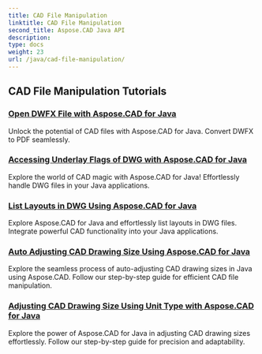 ```yaml
---
title: CAD File Manipulation
linktitle: CAD File Manipulation
second_title: Aspose.CAD Java API
description: 
type: docs
weight: 23
url: /java/cad-file-manipulation/
---
```


## CAD File Manipulation Tutorials
### [Open DWFX File with Aspose.CAD for Java](./open-dwfx-file/)
Unlock the potential of CAD files with Aspose.CAD for Java. Convert DWFX to PDF seamlessly.
### [Accessing Underlay Flags of DWG with Aspose.CAD for Java](./accessing-underlay-flags-of-dwg/)
Explore the world of CAD magic with Aspose.CAD for Java! Effortlessly handle DWG files in your Java applications.
### [List Layouts in DWG Using Aspose.CAD for Java](./list-layouts-in-dwg/)
Explore Aspose.CAD for Java and effortlessly list layouts in DWG files. Integrate powerful CAD functionality into your Java applications.
### [Auto Adjusting CAD Drawing Size Using Aspose.CAD for Java](./auto-adjusting-cad-drawing-size/)
Explore the seamless process of auto-adjusting CAD drawing sizes in Java using Aspose.CAD. Follow our step-by-step guide for efficient CAD file manipulation.
### [Adjusting CAD Drawing Size Using Unit Type with Aspose.CAD for Java](./adjusting-cad-drawing-size-using-unit-type/)
Explore the power of Aspose.CAD for Java in adjusting CAD drawing sizes effortlessly. Follow our step-by-step guide for precision and adaptability.
